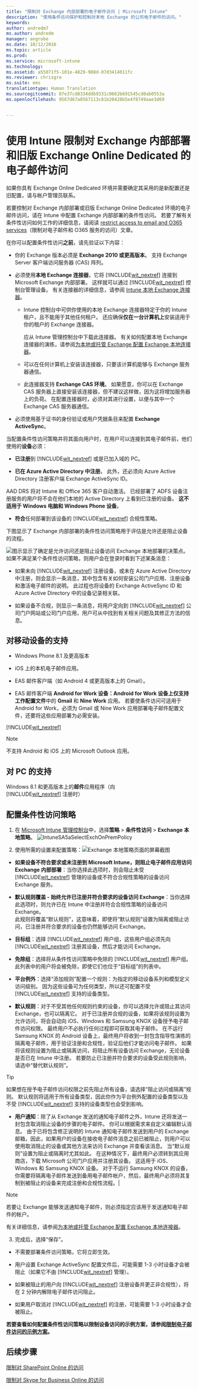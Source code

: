 ```yaml
---
title: "限制对 Exchange 内部部署的电子邮件访问 | Microsoft Intune"
description: "使用条件访问保护和控制对本地 Exchange 的公司电子邮件的访问。"
keywords: 
author: andredm7
ms.author: andredm
manager: angrobe
ms.date: 10/12/2016
ms.topic: article
ms.prod: 
ms.service: microsoft-intune
ms.technology: 
ms.assetid: a55071f5-101e-4829-908d-07d3414011fc
ms.reviewer: chrisgre
ms.suite: ems
translationtype: Human Translation
ms.sourcegitcommit: 87e37cd8334ddb9331c0662b691545cd0ab0553a
ms.openlocfilehash: 9567d67a8567113c81b20428b5e4f8749aae3d69


---
```


# <a name="restrict-email-access-to-exchange-on-premises-and-legacy-exchange-online-dedicated-with-intune"></a>使用 Intune 限制对 Exchange 内部部署和旧版 Exchange Online Dedicated 的电子邮件访问


如果你具有 Exchange Online Dedicated 环境并需要确定其采用的是新配置还是旧配置，请与帐户管理员联系。


若要控制对 Exchange 内部部署或旧版 Exchange Online Dedicated 环境的电子邮件访问，请在 Intune 中配置 Exchange 内部部署的条件性访问。
若要了解有关条件性访问如何工作的详细信息，请阅读 [restrict access to email and O365 services]( restrict-access-to-email-and-o365-services-with-microsoft-intune.md)（限制对电子邮件和 O365 服务的访问）文章。

在你可以配置条件性访问**之前**，请先验证以下内容：

-   你的 Exchange 版本必须是 **Exchange 2010 或更高版本**。 支持 Exchange Server 客户端访问服务器 (CAS) 阵列。

-   必须使用**本地 Exchange 连接器**，它将 [!INCLUDE[wit_nextref](../includes/wit_nextref_md.md)] 连接到 Microsoft Exchange 内部部署。 这样就可以通过 [!INCLUDE[wit_nextref](../includes/wit_nextref_md.md)] 控制台管理设备。 有关连接器的详细信息，请参阅 [Intune 本地 Exchange 连接器](intune-on-premises-exchange-connector.md)。

    -   Intune 控制台中可供你使用的本地 Exchange 连接器特定于你的 Intune 租户，且不能用于其他任何租户。 还应确保**仅在一台计算机上**安装适用于你的租户的 Exchange 连接器。

        应从 Intune 管理控制台中下载此连接器。  有关如何配置本地 Exchange 连接器的演练，请参阅[为本地或托管 Exchange 配置 Exchange 本地连接器](intune-on-premises-exchange-connector.md)。

    -   可以在任何计算机上安装该连接器，只要该计算机能够与 Exchange 服务器通信。

    -   此连接器支持 **Exchange CAS 环境**。 如果愿意，你可以在 Exchange CAS 服务器上直接安装该连接器，但不建议这样做，因为这将增加服务器上的负荷。
    在配置连接器时，必须对其进行设置，以便与其中一个 Exchange CAS 服务器通信。

-   必须使用基于证书的身份验证或用户凭据条目来配置 **Exchange ActiveSync**。

当配置条件性访问策略并将其面向用户时，在用户可以连接到其电子邮件前，他们使用的**设备**必须：

-  **已注册**到 [!INCLUDE[wit_nextref](../includes/wit_nextref_md.md)] 或是已加入域的 PC。

-  **已在 Azure Active Directory 中注册**。 此外，还必须向 Azure Active Directory 注册客户端 Exchange ActiveSync ID。

  AAD DRS 将对 Intune 和 Office 365 客户自动激活。 已经部署了 ADFS 设备注册服务的用户将不会在他们本地的 Active Directory 上看到已注册的设备。 **这不适用于 Windows 电脑和 Windows Phone 设备**。

-   **符合**任何部署到该设备的 [!INCLUDE[wit_nextref](../includes/wit_nextref_md.md)] 合规性策略。

下图显示了 Exchange 内部部署的条件性访问策略用于评估是允许还是阻止设备的流程。

![图示显示了确定是允许访问还是阻止设备访问 Exchange 本地部署的决策点](../media/ConditionalAccess8-2.png)。如果不满足某个条件性访问策略，则用户会在登录时看到下述某条消息：

- 如果未向 [!INCLUDE[wit_nextref](../includes/wit_nextref_md.md)] 注册设备，或未在 Azure Active Directory 中注册，则会显示一条消息，其中包含有关如何安装公司门户应用、注册设备和激活电子邮件的说明。 此过程也将设备的 Exchange ActiveSync ID 和 Azure Active Directory 中的设备记录相关联。

-   如果设备不合规，则显示一条消息，将用户定向到 [!INCLUDE[wit_nextref](../includes/wit_nextref_md.md)] 公司门户网站或公司门户应用，用户可从中找到有关相关问题及其修正方法的信息。

## <a name="support-for-mobile-devices"></a>对移动设备的支持
-   Windows Phone 8.1 及更高版本

-   iOS 上的本机电子邮件应用。

-   EAS 邮件客户端（如 Android 4 或更高版本上的 Gmail）。
- EAS 邮件客户端 **Android for Work 设备：**Android for Work 设备上仅支持**工作配置文件**中的 **Gmail** 和 **Nine Work** 应用。 若要使条件访问可适用于 Android for Work，必须为 Gmail 或 Nine Work 应用部署电子邮件配置文件，还要将这些应用部署为必需安装。 

[!INCLUDE[wit_nextref](../includes/afw_rollout_disclaimer.md)]

> [!NOTE]
> 不支持 Android 和 iOS 上的 Microsoft Outlook 应用。

## <a name="support-for-pcs"></a>对 PC 的支持

Windows 8.1 和更高版本上的**邮件**应用程序（向 [!INCLUDE[wit_nextref](../includes/wit_nextref_md.md)] 注册时）

##  <a name="configure-a-conditional-access-policy"></a>配置条件性访问策略

1.  在 [Microsoft Intune 管理控制台](https://manage.microsoft.com)中，选择**策略**  >  **条件性访问**  >  **Exchange 本地策略**。
![IntuneSA5aSelectExchOnPremPolicy](../media/IntuneSA5aSelectExchOnPremPolicy.png)

2.  使用所需的设置来配置策略：![Exchange 本地策略页面的屏幕截图](../media/IntuneSA5bExchangeOnPremPolicy.png)

  - **如果设备不符合要求或未注册到 Microsoft Intune，则阻止电子邮件应用访问 Exchange 内部部署**：当你选择此选项时，则会阻止未受 [!INCLUDE[wit_nextref](../includes/wit_nextref_md.md)] 管理的设备或不符合合规性策略的设备访问 Exchange 服务。

  - **默认规则覆盖 - 始终允许已注册并符合要求的设备访问 Exchange**：当你选择此选项时，则允许已在 Intune 中注册并符合合规性策略的设备访问 Exchange。  
  此规则将覆盖“默认规则”，这意味着，即使将“默认规则”设置为隔离或阻止访问，已注册并符合要求的设备也仍然能够访问 Exchange。

  - **目标组**：选择 [!INCLUDE[wit_nextref](../includes/wit_nextref_md.md)] 用户组，这些用户组必须先向 [!INCLUDE[wit_nextref](../includes/wit_nextref_md.md)] 注册其设备，然后才能访问 Exchange。

  - **免除组**：选择将从条件性访问策略中免除的 [!INCLUDE[wit_nextref](../includes/wit_nextref_md.md)] 用户组。 此列表中的用户将会被免除，即使它们也位于“目标组”的列表中。

  - **平台例外**：选择“添加规则”配置一个规则：为指定的移动设备系列和模型定义访问级别。 因为这些设备可为任何类型，所以还可配置不受 [!INCLUDE[wit_nextref](../includes/wit_nextref_md.md)] 支持的设备类型。

  - **默认规则**：对于不受其他任何规则约束的设备，你可以选择允许或阻止其访问 Exchange，也可以隔离它。 对于已注册并合规的设备，如果将该规则设置为允许访问，将会自动向 iOS、Windows 和 Samsung KNOX 设备授予电子邮件访问权限。 最终用户不必执行任何过程即可获取其电子邮件。  在不运行 Samsung KNOX 的 Android 设备上，最终用户将收到一封包含指导性演练的隔离电子邮件，用于验证注册和合规性，验证后他们才能访问电子邮件。 如果将该规则设置为阻止或隔离访问，将阻止所有设备访问 Exchange，无论设备是否已在 Intune 中注册。 若要防止已注册并符合要求的设备受此规则影响，请选中“替代默认规则”。
>[!TIP]
>如果想在授予电子邮件访问权限之前先阻止所有设备，请选择“阻止访问或隔离”规则。 默认规则将适用于所有设备类型，因此你作为平台例外配置的设备类型以及不受 [!INCLUDE[wit_nextref](../includes/wit_nextref_md.md)] 支持的设备类型也会受到影响。

  - **用户通知**：除了从 Exchange 发送的通知电子邮件之外，Intune 还将发送一封包含取消阻止设备的步骤的电子邮件。 你可以根据需求来自定义编辑默认消息。 由于已将包含修正说明的 Intune 通知电子邮件发送到用户的 Exchange 邮箱，因此，如果用户的设备在接收电子邮件消息之前已被阻止，则用户可以使用取消阻止的设备或其他方法来访问 Exchange 并查看该消息。 当“默认规则”设置为阻止或隔离时尤其如此。  在这种情况下，最终用户必须转到其应用商店，下载 Microsoft 公司门户应用并注册其设备。 这适用于 iOS、Windows 和 Samsung KNOX 设备。  对于不运行 Samsung KNOX 的设备，你需要将隔离电子邮件发送到备用电子邮件帐户，然后，最终用户必须将其复制到被阻止的设备来完成注册和合规性流程。|
  > [!NOTE]
  > 若要让 Exchange 能够发送通知电子邮件，则必须指定应该用于发送通知电子邮件的帐户。
  >
  > 有关详细信息，请参阅[为本地或托管 Exchange 配置 Exchange 本地连接器](intune-on-premises-exchange-connector.md)。

3.  完成后，选择“保存”。

-   不需要部署条件访问策略，它将立即生效。

-   用户设置 Exchange ActiveSync 配置文件后，可能需要 1-3 小时设备才会被阻止（如果它不由 [!INCLUDE[wit_nextref](../includes/wit_nextref_md.md)] 管理）。

-   如果被阻止的用户向 [!INCLUDE[wit_nextref](../includes/wit_nextref_md.md)] 注册设备并更正非合规性），将在 2 分钟内解除电子邮件访问阻止。

-   如果用户取消对 [!INCLUDE[wit_nextref](../includes/wit_nextref_md.md)] 的注册，可能需要 1-3 小时设备才会被阻止。

**若要查看如何配置条件性访问策略以限制设备访问的示例方案，请参阅[限制电子邮件访问的示例方案](restrict-email-access-example-scenarios.md)。**

## <a name="next-steps"></a>后续步骤
[限制对 SharePoint Online 的访问](restrict-access-to-sharepoint-online-with-microsoft-intune.md)

[限制对 Skype for Business Online 的访问](restrict-access-to-skype-for-business-online-with-microsoft-intune.md)



<!--HONumber=Dec16_HO2-->


